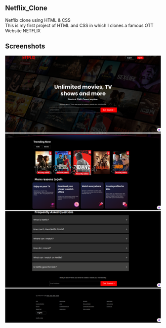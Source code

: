 ## Netflix_Clone
Netflix clone using HTML & CSS
<br>
This is my first project of HTML and CSS in which I clones a famous OTT Website NETFLIX
<h2> Screenshots</h2>
<img src="assets/img1.png" >
<img src="assets/img2.png" >
<img src="assets/img4.png" >
<img src="assets/img44.png" >






